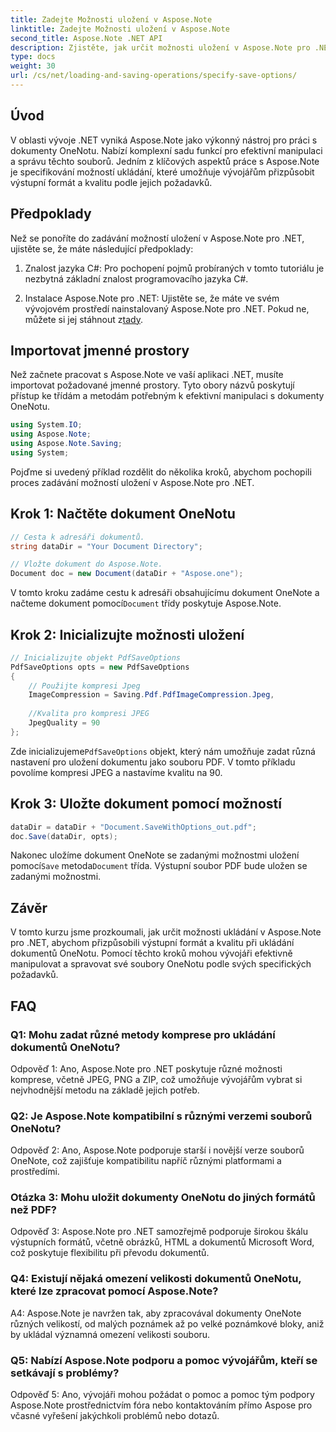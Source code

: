 ```yaml
---
title: Zadejte Možnosti uložení v Aspose.Note
linktitle: Zadejte Možnosti uložení v Aspose.Note
second_title: Aspose.Note .NET API
description: Zjistěte, jak určit možnosti uložení v Aspose.Note pro .NET a přizpůsobit výstupní formát a kvalitu dokumentů OneNotu.
type: docs
weight: 30
url: /cs/net/loading-and-saving-operations/specify-save-options/
---
```

## Úvod

V oblasti vývoje .NET vyniká Aspose.Note jako výkonný nástroj pro práci s dokumenty OneNotu. Nabízí komplexní sadu funkcí pro efektivní manipulaci a správu těchto souborů. Jedním z klíčových aspektů práce s Aspose.Note je specifikování možností ukládání, které umožňuje vývojářům přizpůsobit výstupní formát a kvalitu podle jejich požadavků.

## Předpoklady

Než se ponoříte do zadávání možností uložení v Aspose.Note pro .NET, ujistěte se, že máte následující předpoklady:

1. Znalost jazyka C#: Pro pochopení pojmů probíraných v tomto tutoriálu je nezbytná základní znalost programovacího jazyka C#.
   
2.  Instalace Aspose.Note pro .NET: Ujistěte se, že máte ve svém vývojovém prostředí nainstalovaný Aspose.Note pro .NET. Pokud ne, můžete si jej stáhnout z[tady](https://releases.aspose.com/note/net/).

## Importovat jmenné prostory

Než začnete pracovat s Aspose.Note ve vaší aplikaci .NET, musíte importovat požadované jmenné prostory. Tyto obory názvů poskytují přístup ke třídám a metodám potřebným k efektivní manipulaci s dokumenty OneNotu.

```csharp
using System.IO;
using Aspose.Note;
using Aspose.Note.Saving;
using System;
```

Pojďme si uvedený příklad rozdělit do několika kroků, abychom pochopili proces zadávání možností uložení v Aspose.Note pro .NET.

## Krok 1: Načtěte dokument OneNotu

```csharp
// Cesta k adresáři dokumentů.
string dataDir = "Your Document Directory";

// Vložte dokument do Aspose.Note.
Document doc = new Document(dataDir + "Aspose.one");
```

 V tomto kroku zadáme cestu k adresáři obsahujícímu dokument OneNote a načteme dokument pomocí`Document` třídy poskytuje Aspose.Note.

## Krok 2: Inicializujte možnosti uložení

```csharp
// Inicializujte objekt PdfSaveOptions
PdfSaveOptions opts = new PdfSaveOptions
{
    // Použijte kompresi Jpeg
    ImageCompression = Saving.Pdf.PdfImageCompression.Jpeg,
    
    //Kvalita pro kompresi JPEG
    JpegQuality = 90
};
```

 Zde inicializujeme`PdfSaveOptions` objekt, který nám umožňuje zadat různá nastavení pro uložení dokumentu jako souboru PDF. V tomto příkladu povolíme kompresi JPEG a nastavíme kvalitu na 90.

## Krok 3: Uložte dokument pomocí možností

```csharp
dataDir = dataDir + "Document.SaveWithOptions_out.pdf";
doc.Save(dataDir, opts);
```

 Nakonec uložíme dokument OneNote se zadanými možnostmi uložení pomocí`Save` metoda`Document` třída. Výstupní soubor PDF bude uložen se zadanými možnostmi.

## Závěr

V tomto kurzu jsme prozkoumali, jak určit možnosti ukládání v Aspose.Note pro .NET, abychom přizpůsobili výstupní formát a kvalitu při ukládání dokumentů OneNotu. Pomocí těchto kroků mohou vývojáři efektivně manipulovat a spravovat své soubory OneNotu podle svých specifických požadavků.

## FAQ

### Q1: Mohu zadat různé metody komprese pro ukládání dokumentů OneNotu?

Odpověď 1: Ano, Aspose.Note pro .NET poskytuje různé možnosti komprese, včetně JPEG, PNG a ZIP, což umožňuje vývojářům vybrat si nejvhodnější metodu na základě jejich potřeb.

### Q2: Je Aspose.Note kompatibilní s různými verzemi souborů OneNotu?

Odpověď 2: Ano, Aspose.Note podporuje starší i novější verze souborů OneNote, což zajišťuje kompatibilitu napříč různými platformami a prostředími.

### Otázka 3: Mohu uložit dokumenty OneNotu do jiných formátů než PDF?

Odpověď 3: Aspose.Note pro .NET samozřejmě podporuje širokou škálu výstupních formátů, včetně obrázků, HTML a dokumentů Microsoft Word, což poskytuje flexibilitu při převodu dokumentů.

### Q4: Existují nějaká omezení velikosti dokumentů OneNotu, které lze zpracovat pomocí Aspose.Note?

A4: Aspose.Note je navržen tak, aby zpracovával dokumenty OneNote různých velikostí, od malých poznámek až po velké poznámkové bloky, aniž by ukládal významná omezení velikosti souboru.

### Q5: Nabízí Aspose.Note podporu a pomoc vývojářům, kteří se setkávají s problémy?

Odpověď 5: Ano, vývojáři mohou požádat o pomoc a pomoc tým podpory Aspose.Note prostřednictvím fóra nebo kontaktováním přímo Aspose pro včasné vyřešení jakýchkoli problémů nebo dotazů.